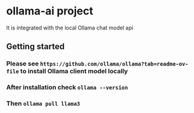 # ollama-ai project
It is integrated with the local Ollama chat model api

## Getting started

### Please see `https://github.com/ollama/ollama?tab=readme-ov-file` to install Ollama client model locally
### After installation check `ollama --version`
### Then `ollama pull llama3`


